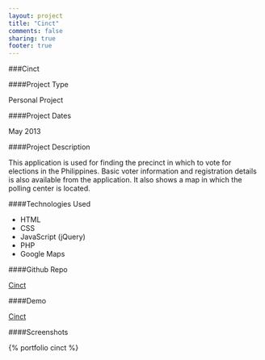 ```yaml
---
layout: project
title: "Cinct"
comments: false
sharing: true
footer: true
---
```


###Cinct

####Project Type

Personal Project

####Project Dates

May 2013

####Project Description

This application is used for finding the precinct in which to vote for elections in the Philippines.
Basic voter information and registration details is also available from the application.
It also shows a map in which the polling center is located. 


####Technologies Used

- HTML
- CSS
- JavaScript (jQuery)
- PHP
- Google Maps

####Github Repo

[Cinct](http://github.com/anchetaWern/cinct)

####Demo

[Cinct](http://cinct-class.rhcloud.com/)




####Screenshots

{% portfolio cinct %}
